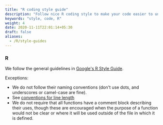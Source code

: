 ```yaml
---
title: "R coding style guide"
description: "Follow nice R coding style to make your code easier to understand and easier to the eye"
keywords: "style, code, R"
weight: 4
date: 2020-11-11T22:01:14+05:30
draft: false
aliases:
  - /R/style-guides
---
```

### R
We follow the general guidelines in [Google's R Style Guide](https://google.github.io/styleguide/Rguide.xml).

Exceptions:
* We do not follow their naming conventions (don't use dots, and underscores or camel-case are fine).
* See [conventions for line length](https://github.com/tilburgsciencehub/onboard/wiki/Code#keep-it-short)
* We do not require that all functions have a comment block describing their uses, though these are encouraged when the purpose of a function would not be clear or where it will be used outside of the file in which it is defined.
